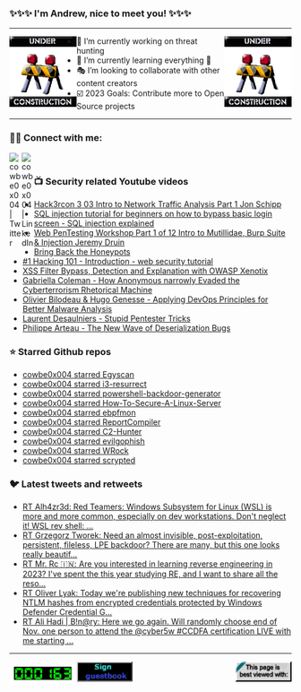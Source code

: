 ### ✨✨✨ I'm Andrew, nice to meet you! ✨✨✨

---
<img align="left" width="120px" src="https://raw.githubusercontent.com/cowbe0x004/cowbe0x004/master/images/image004.gif" />
<img align="right" width="120px" src="https://raw.githubusercontent.com/cowbe0x004/cowbe0x004/master/images/image004.gif" />

- 📖 I’m currently working on threat hunting
- 📘 I’m currently learning everything 🤣
- 🎭 I’m looking to collaborate with other content creators
- ☑️ 2023 Goals: Contribute more to Open Source projects

---

### 🤝🏽 Connect with me:
[<img align="left" alt="cowbe0x004 | Twitter" width="22px" src="https://cdn.jsdelivr.net/npm/simple-icons@v3/icons/twitter.svg" />][twitter]
[<img align="left" alt="cowbe0x004 | LinkedIn" width="22px" src="https://cdn.jsdelivr.net/npm/simple-icons@v3/icons/linkedin.svg" />][linkedin]

<!--
[<img align="left" alt="cowbe0x004.com" width="22px" src="https://raw.githubusercontent.com/iconic/open-iconic/master/svg/globe.svg" />][website]
[<img align="left" alt="cowbe0x004 | YouTube" width="22px" src="https://cdn.jsdelivr.net/npm/simple-icons@v3/icons/youtube.svg" />][youtube]
[<img align="left" alt="cowbe0x004 | Instagram" width="22px" src="https://cdn.jsdelivr.net/npm/simple-icons@v3/icons/instagram.svg" />][instagram]
-->

<br />

### 📺 Security related Youtube videos
<!-- YOUTUBE:START -->
- [Hack3rcon 3   03 Intro to Network Traffic Analysis   Part 1   Jon Schipp](https://www.youtube.com/watch?v=4WMpy3JDL3k)
- [SQL injection tutorial for beginners on how to bypass basic login screen - SQL injection explained](https://www.youtube.com/watch?v=SJgYdTckMBY)
- [Web PenTesting Workshop Part 1 of 12 Intro to Mutillidae, Burp Suite &amp; Injection Jeremy Druin](https://www.youtube.com/watch?v=rNkR1Joz4eU)
- [Bring Back the Honeypots](https://www.youtube.com/watch?v=W7U2u-qLAB8)
- [#1 Hacking 101 - Introduction - web security tutorial](https://www.youtube.com/watch?v=WW7cwBC0ytg)
- [XSS Filter Bypass, Detection and Explanation with OWASP Xenotix](https://www.youtube.com/watch?v=loZSdedJnqc)
- [Gabriella Coleman - How Anonymous narrowly Evaded the Cyberterrorism Rhetorical Machine](https://www.youtube.com/watch?v=RvOOgVrvWtY)
- [Olivier Bilodeau &amp; Hugo Genesse - Applying DevOps Principles for Better Malware Analysis](https://www.youtube.com/watch?v=rfmUcYGGrls)
- [Laurent Desaulniers - Stupid Pentester Tricks](https://www.youtube.com/watch?v=edLXMm7m4bM)
- [Philippe Arteau - The New Wave of Deserialization Bugs](https://www.youtube.com/watch?v=0H7yDihGcKM)
<!-- YOUTUBE:END -->

### ⭐ Starred Github repos
<!-- GITHUB_STAR:START -->
- [cowbe0x004 starred Egyscan](https://github.com/dragonked2/Egyscan)
- [cowbe0x004 starred i3-resurrect](https://github.com/JonnyHaystack/i3-resurrect)
- [cowbe0x004 starred powershell-backdoor-generator](https://github.com/Drew-Alleman/powershell-backdoor-generator)
- [cowbe0x004 starred How-To-Secure-A-Linux-Server](https://github.com/imthenachoman/How-To-Secure-A-Linux-Server)
- [cowbe0x004 starred ebpfmon](https://github.com/redcanaryco/ebpfmon)
- [cowbe0x004 starred ReportCompiler](https://github.com/cornerpirate/ReportCompiler)
- [cowbe0x004 starred C2-Hunter](https://github.com/ZeroMemoryEx/C2-Hunter)
- [cowbe0x004 starred evilgophish](https://github.com/fin3ss3g0d/evilgophish)
- [cowbe0x004 starred WRock](https://github.com/abdallah-elsharif/WRock)
- [cowbe0x004 starred scrypted](https://github.com/koush/scrypted)
<!-- GITHUB_STAR:END -->

### 🐦 Latest tweets and retweets
<!-- TWEETS:START -->
- [RT Alh4zr3d: Red Teamers: Windows Subsystem for Linux &lpar;WSL&rpar; is more and more common, especially on dev workstations. Don&#39;t neglect it! WSL rev shell: ...](https://twitter.com/Alh4zr3d/status/1633108045675786244)
- [RT Grzegorz Tworek: Need an almost invisible, post-exploitation, persistent, fileless, LPE backdoor? There are many, but this one looks really beautif...](https://twitter.com/0gtweet/status/1628720819537936386)
- [RT Mr. Rc 🇮🇳: Are you interested in learning reverse engineering in 2023? I&#39;ve spent the this year studying RE, and I want to share all the reso...](https://twitter.com/coder_rc/status/1608385931463258112)
- [RT Oliver Lyak: Today we&#39;re publishing new techniques for recovering NTLM hashes from encrypted credentials protected by Windows Defender Credential G...](https://twitter.com/ly4k_/status/1607477540242718721)
- [RT Ali Hadi | B!n@ry: Here we go again. Will randomly choose end of Nov. one person to attend the @cyber5w #CCDFA certification LIVE with me starting ...](https://twitter.com/binaryz0ne/status/1593025491430436866)
<!-- TWEETS:END -->

---

[<img align="left" width="120px" src="https://raw.githubusercontent.com/cowbe0x004/cowbe0x004/master/images/visitors.gif" />][visitor]
[<img align="left" alt="Sign My Guestbook" width="100px" src="https://raw.githubusercontent.com/cowbe0x004/cowbe0x004/master/images/sign_guest_book.gif" />][guestbook]
[<img align="right" width="100px" src="https://raw.githubusercontent.com/cowbe0x004/cowbe0x004/master/images/netscape.gif" />][netscape]


[website]: https://cowbe0x004.com
[twitter]: https://twitter.com/cowbe0x004
[youtube]: https://youtube.com/
[instagram]: https://instagram.com/
[linkedin]: https://www.linkedin.com/in/anhuang/
[guestbook]: https://github.com/cowbe0x004/cowbe0x004/issues
[netscape]: https://github.com/cowbe0x004/cowbe0x004
[visitor]: https://github.com/cowbe0x004/cowbe0x004
